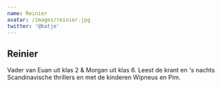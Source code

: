 ```yaml
---
name: Reinier
avatar: /images/reinier.jpg
twitter: '@batje'
---
```


## Reinier

Vader van Euan uit klas 2 & Morgan uit klas 6. Leest de krant en 's nachts Scandinavische thrillers en met de kinderen Wipneus en Pim.